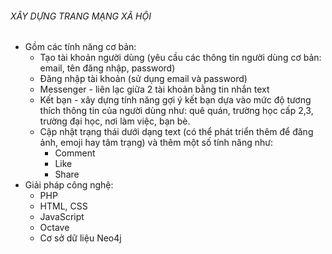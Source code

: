###### XÂY DỰNG TRANG MẠNG XÃ HỘI

* Gồm các tính năng cơ bản:
  - Tạo tài khoản người dùng (yêu cầu các thông tin người dùng cơ bản: email, tên đăng nhập, password) 
  - Đăng nhập tài khoản (sử dụng email và password)
  - Messenger - liên lạc giữa 2 tài khoản bằng tin nhắn text
  - Kết bạn - xây dựng tính năng gợi ý kết bạn dựa vào mức độ tương thích thông tin của người dùng như: quê quán, trường học cấp 2,3, trường đại học, nơi làm việc, bạn bè.  
  - Cập nhật trạng thái dưới dạng text (có thể phát triển thêm để đăng ảnh, emoji hay tâm trạng) và thêm một số tính năng như:
     * Comment 
     * Like 
     * Share 
* Giải pháp công nghệ:
  - PHP
  - HTML, CSS
  - JavaScript
  - Octave
  - Cơ sở dữ liệu Neo4j
